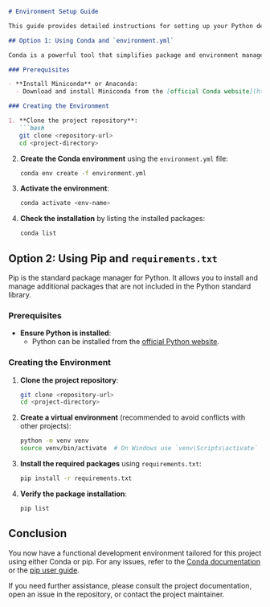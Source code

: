 ```markdown
# Environment Setup Guide

This guide provides detailed instructions for setting up your Python development environment for this project using Conda and pip. Choose the method that best suits your needs, whether you prefer using Conda for managing complex dependencies or pip for its straightforward package management.

## Option 1: Using Conda and `environment.yml`

Conda is a powerful tool that simplifies package and environment management. It is well-suited for projects that require handling complex dependencies, making it a popular choice in data science and computational projects.

### Prerequisites

- **Install Miniconda** or Anaconda:
  - Download and install Miniconda from the [official Conda website](https://docs.conda.io/en/latest/miniconda.html).

### Creating the Environment

1. **Clone the project repository**:
   ```bash
   git clone <repository-url>
   cd <project-directory>
   ```

2. **Create the Conda environment** using the `environment.yml` file:
   ```bash
   conda env create -f environment.yml
   ```

3. **Activate the environment**:
   ```bash
   conda activate <env-name>
   ```

4. **Check the installation** by listing the installed packages:
   ```bash
   conda list
   ```

## Option 2: Using Pip and `requirements.txt`

Pip is the standard package manager for Python. It allows you to install and manage additional packages that are not included in the Python standard library.

### Prerequisites

- **Ensure Python is installed**:
  - Python can be installed from the [official Python website](https://www.python.org/downloads/).

### Creating the Environment

1. **Clone the project repository**:
   ```bash
   git clone <repository-url>
   cd <project-directory>
   ```

2. **Create a virtual environment** (recommended to avoid conflicts with other projects):
   ```bash
   python -m venv venv
   source venv/bin/activate  # On Windows use `venv\Scripts\activate`
   ```

3. **Install the required packages** using `requirements.txt`:
   ```bash
   pip install -r requirements.txt
   ```

4. **Verify the package installation**:
   ```bash
   pip list
   ```

## Conclusion

You now have a functional development environment tailored for this project using either Conda or pip. For any issues, refer to the [Conda documentation](https://docs.conda.io/projects/conda/en/latest/user-guide/getting-started.html) or the [pip user guide](https://pip.pypa.io/en/stable/user_guide/).

If you need further assistance, please consult the project documentation, open an issue in the repository, or contact the project maintainer.
```
